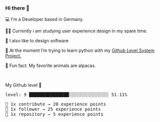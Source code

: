 ### Hi there 👋

💻 I’m a Developer based in Germany. <br />

👨‍🎓 Currently i am studying user experience design in my spare time. <br />

🎨 I also like to design software

🐍 At the moment I’m trying to learn python with my [Github Level System Project.](https://github.com/devfle/readme-level-up) <br />

🦙 Fun fact: My favorite animals are alpacas. <br />

<br />

<!--README_LEVEL_UP:START-->
My Github level 🎊 
<pre>level: 9 ███████████████░░░░░░░░░░░░░░░ 51.11%</pre>
<pre>💪 1x contribute → 20 experience points
🌟 1x follower → 25 experience points
📁 1x repository → 5 experience points</pre>
<!--README_LEVEL_UP:END-->
